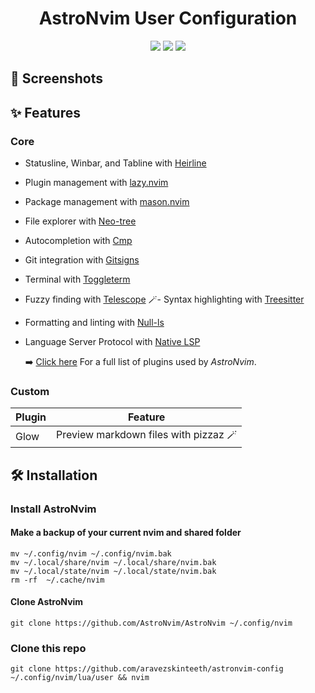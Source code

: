 <h1 align="center">AstroNvim User Configuration</h1>

<div align="center">
<img src="https://img.shields.io/github/last-commit/aravezskinteeth/astronvim-config?style=for-the-badge&logo=github&color=F5C2E7&logoColor=CDD6F4&labelColor=313244"/>
<img src="https://img.shields.io/github/repo-size/aravezskinteeth/astronvim-config?style=for-the-badge&logo=github&color=CBA6F7&logoColor=CDD6F4&labelColor=313244"/>
<img src="https://img.shields.io/github/languages/top/aravezskinteeth/astronvim-config?style=for-the-badge&logo=lua&color=94E2D5&logoColor=CDD6F4&labelColor=313244"/>
</div>

## 🌟 Screenshots

## ✨ Features

### Core

- Statusline, Winbar, and Tabline with [Heirline](https://github.com/rebelot/heirline.nvim)
- Plugin management with [lazy.nvim](https://github.com/folke/lazy.nvim)
- Package management with [mason.nvim](https://github.com/williamboman/mason.nvim)
- File explorer with [Neo-tree](https://github.com/nvim-neo-tree/neo-tree.nvim)
- Autocompletion with [Cmp](https://github.com/hrsh7th/nvim-cmp)
- Git integration with [Gitsigns](https://github.com/lewis6991/gitsigns.nvim)
- Terminal with [Toggleterm](https://github.com/akinsho/toggleterm.nvim)
- Fuzzy finding with [Telescope](https://github.com/nvim-telescope/telescope.nvim)
🪄- Syntax highlighting with [Treesitter](https://github.com/nvim-treesitter/nvim-treesitter)
- Formatting and linting with [Null-ls](https://github.com/jose-elias-alvarez/null-ls.nvim)
- Language Server Protocol with [Native LSP](https://github.com/neovim/nvim-lspconfig)

    ➡️  [Click here](https://astronvim.com/acknowledgements) For a full list of plugins used by *AstroNvim*.

### Custom

| Plugin | Feature |
| ------ | ------- |
| Glow   | Preview markdown files with pizzaz 🪄|

## 🛠️ Installation

### Install AstroNvim

#### Make a backup of your current nvim and shared folder

```shell
mv ~/.config/nvim ~/.config/nvim.bak
mv ~/.local/share/nvim ~/.local/share/nvim.bak
mv ~/.local/state/nvim ~/.local/state/nvim.bak
rm -rf  ~/.cache/nvim
```

#### Clone AstroNvim

```shell
git clone https://github.com/AstroNvim/AstroNvim ~/.config/nvim
```

### Clone this repo

```shell
git clone https://github.com/aravezskinteeth/astronvim-config ~/.config/nvim/lua/user && nvim
```
